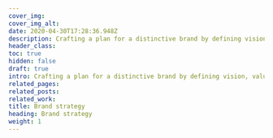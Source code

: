 ```yaml
---
cover_img: 
cover_img_alt:
date: 2020-04-30T17:28:36.948Z
description: Crafting a plan for a distinctive brand by defining vision, values, and manifesto, identifying audiences, and setting clear objectives for loyalty and differentiation.
header_class: 
toc: true
hidden: false
draft: true
intro: Crafting a plan for a distinctive brand by defining vision, values, and manifesto, identifying audiences, and setting clear objectives for loyalty and differentiation.
related_pages:
related_posts:
related_work:
title: Brand strategy
heading: Brand strategy
weight: 1
---
```

